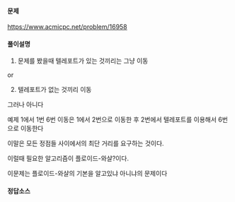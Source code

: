#### 문제 

https://www.acmicpc.net/problem/16958



#### 풀이설명

1. 문제를 봤을때 텔레포트가 있는 것끼리는 그냥 이동

or

2. 텔레포트가 없는 것끼리 이동 

그러나 아니다 

예제 1에서 1번 6번 이동은 1에서 2번으로 이동한 후 2번에서 텔레포트를 이용해서 6번으로 이동한다 

이말은 모든 정점들 사이에서의 최단 거리를 요구하는 것이다. 

이럴때 필요한 알고리즘이 플로이드-와샬?이다. 

이문제는 플로이드-와샬의 기본을 알고있냐 아니냐의 문제이다 



#### 정답소스 